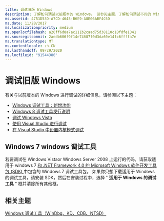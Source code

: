 ```yaml
---
title: 调试旧版 Windows
description: 了解如何调试以前版本的 Windows。 请参阅主题，了解如何调试不同的 Windows 版本并查看其他可用的信息。
ms.assetid: 4751D53D-A7CD-4645-B6E9-A8E06ABF4C6D
ms.date: 11/28/2017
ms.localizationpriority: medium
ms.openlocfilehash: a20ff6d8a7ac111b2caad75d38110c18fdfe1041
ms.sourcegitcommit: 2aedb606f9f14e74687f0d3da60e14fc6ffffa7e
ms.translationtype: MT
ms.contentlocale: zh-CN
ms.lasthandoff: 09/29/2020
ms.locfileid: "91544386"
---
```

# <a name="debugging-previous-versions-of-windows"></a>调试旧版 Windows


有关与以前版本的 Windows 进行调试的详细信息，请参阅以下主题：

-   [Windows 调试工具：新增功能](debugging-tools-for-windows--what-s-new.md)
-   [Windows 8 调试工具发行说明](debugging-tools-for-windows8-release-notes.md)
-   [调试 Windows Vista](debugging-windows-vista.md)
-   [使用 Visual Studio 进行调试](debugging-using-visual-studio.md)
-   [在 Visual Studio 中设置内核模式调试](setting-up-kernel-mode-debugging-in-visual-studio.md)

## <a name="span-idwindows_7_debugging_tools_for_windowsspanspan-idwindows_7_debugging_tools_for_windowsspanspan-idwindows_7_debugging_tools_for_windowsspanwindows-7-debugging-tools-for-windows"></a><span id="Windows_7_Debugging_Tools_for_Windows"></span><span id="windows_7_debugging_tools_for_windows"></span><span id="WINDOWS_7_DEBUGGING_TOOLS_FOR_WINDOWS"></span>Windows 7 windows 调试工具


若要调试在 Windows Vistaor Windows Server 2008 上运行的代码，请获取适用于 windows 7 [和 .NET Framework 4.0 的 Microsoft Windows 软件开发工具包 (SDK) ](https://www.microsoft.com/download/details.aspx?id=8279)中包含的 Windows 7 调试工具包。 如果你只想下载适用于 Windows 的调试工具，请安装 SDK，然后在安装过程中，选择 " **适用于 Windows 的调试工具** " 框并清除所有其他框。

## <a name="span-idrelated_topicsspanrelated-topics"></a><span id="related_topics"></span>相关主题


[Windows 调试工具（WinDbg、KD、CDB、NTSD）](index.md)

 

 






